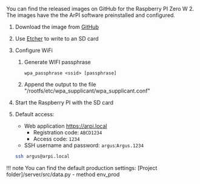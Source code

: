 You can find the released images on GitHub for the Raspberry PI Zero W 2. The images have the
the ArPI software preinstalled and configured.

1. Download the image from [GitHub](https://github.com/ArPIHomeSecurity/arpi_management/releases/)
2. Use [Etcher](https://www.balena.io/etcher/) to write to an SD card
3. Configure WiFi
    1. Generate WIFI passphrase
        ```
        wpa_passphrase <ssid> [passphrase]
        ```
    2. Append the output to the file "/rootfs/etc/wpa_supplicant/wpa_supplicant.conf"

4. Start the Raspberry PI with the SD card
5. Default access:
    * Web application https://arpi.local
        * Registration code: `ABCD1234`
        * Access code: `1234`
    * SSH username and password: `argus`:`Argus.1234`
    ```bash
    ssh argus@arpi.local
    ```

!!! note
    You can find the default production settings: [Project folder]/server/src/data.py - method env_prod
